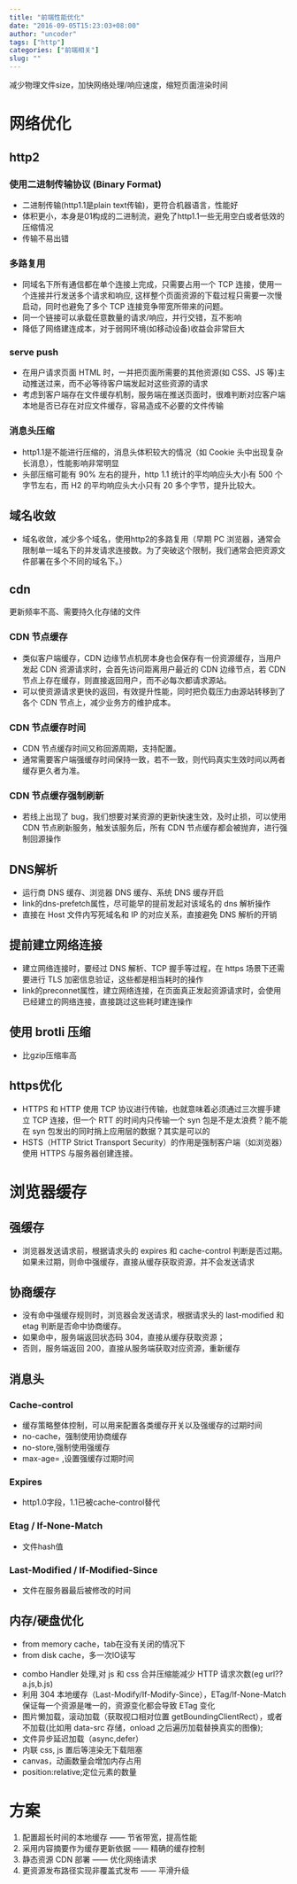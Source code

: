 ```yaml
---
title: "前端性能优化"
date: "2016-09-05T15:23:03+08:00"
author: "uncoder"
tags: ["http"]
categories: ["前端相关"]
slug: ""
---
```


减少物理文件size，加快网络处理/响应速度，缩短页面渲染时间

<!--more-->

# 网络优化
## http2
### 使用二进制传输协议 (Binary Format)
- 二进制传输(http1.1是plain text传输)，更符合机器语言，性能好
- 体积更小，本身是01构成的二进制流，避免了http1.1一些无用空白或者低效的压缩情况
- 传输不易出错
### 多路复用
- 同域名下所有通信都在单个连接上完成，只需要占用一个 TCP 连接，使用一个连接并行发送多个请求和响应, 这样整个页面资源的下载过程只需要一次慢启动，同时也避免了多个 TCP 连接竞争带宽所带来的问题。
- 同一个链接可以承载任意数量的请求/响应，并行交错，互不影响
- 降低了网络建连成本，对于弱网环境(如移动设备)收益会非常巨大
### serve push
- 在用户请求页面 HTML 时，一并把页面所需要的其他资源(如 CSS、JS 等)主动推送过来，而不必等待客户端发起对这些资源的请求
- 考虑到客户端存在文件缓存机制，服务端在推送页面时，很难判断对应客户端本地是否已存在对应文件缓存，容易造成不必要的文件传输
### 消息头压缩
- http1.1是不能进行压缩的，消息头体积较大的情况（如 Cookie 头中出现复杂长消息），性能影响非常明显
- 头部压缩可能有 90% 左右的提升，http 1.1 统计的平均响应头大小有 500 个字节左右，而 H2 的平均响应头大小只有 20 多个字节，提升比较大。
## 域名收敛
- 域名收敛，减少多个域名，使用http2的多路复用（早期 PC 浏览器，通常会限制单一域名下的并发请求连接数。为了突破这个限制，我们通常会把资源文件部署在多个不同的域名下。）
## cdn
更新频率不高、需要持久化存储的文件
### CDN 节点缓存
- 类似客户端缓存，CDN 边缘节点机房本身也会保存有一份资源缓存，当用户发起 CDN 资源请求时，会首先访问距离用户最近的 CDN 边缘节点，若 CDN 节点上存在缓存，则直接返回用户，而不必每次都请求源站。
- 可以使资源请求更快的返回，有效提升性能，同时把负载压力由源站转移到了各个 CDN 节点上，减少业务方的维护成本。
### CDN 节点缓存时间
- CDN 节点缓存时间又称回源周期，支持配置。
- 通常需要客户端强缓存时间保持一致，若不一致，则代码真实生效时间以两者缓存更久者为准。
### CDN 节点缓存强制刷新
- 若线上出现了 bug，我们想要对某资源的更新快速生效，及时止损，可以使用 CDN 节点刷新服务，触发该服务后，所有 CDN 节点缓存都会被抛弃，进行强制回源操作
## DNS解析
- 运行商 DNS 缓存、浏览器 DNS 缓存、系统 DNS 缓存开启
- link的dns-prefetch属性，尽可能早的提前发起对该域名的 dns 解析操作
- 直接在 Host 文件内写死域名和 IP 的对应关系，直接避免 DNS 解析的开销
## 提前建立网络连接
- 建立网络连接时，要经过 DNS 解析、TCP 握手等过程，在 https 场景下还需要进行 TLS 加密信息验证，这些都是相当耗时的操作
- link的preconnet属性，建立网络连接，在页面真正发起资源请求时，会使用已经建立的网络连接，直接跳过这些耗时建连操作
## 使用 brotli 压缩
- 比gzip压缩率高
## https优化
- HTTPS 和 HTTP 使用 TCP 协议进行传输，也就意味着必须通过三次握手建立 TCP 连接，但一个 RTT 的时间内只传输一个 syn 包是不是太浪费？能不能在 syn 包发出的同时捎上应用层的数据？其实是可以的
- HSTS（HTTP Strict Transport Security）的作用是强制客户端（如浏览器）使用 HTTPS 与服务器创建连接。
# 浏览器缓存
## 强缓存
- 浏览器发送请求前，根据请求头的 expires 和 cache-control 判断是否过期。如果未过期，则命中强缓存，直接从缓存获取资源，并不会发送请求
## 协商缓存
- 没有命中强缓存规则时，浏览器会发送请求，根据请求头的 last-modified 和 etag 判断是否命中协商缓存。
- 如果命中，服务端返回状态码 304，直接从缓存获取资源；
- 否则，服务端返回 200，直接从服务端获取对应资源，重新缓存
## 消息头
### Cache-control
- 缓存策略整体控制，可以用来配置各类缓存开关以及强缓存的过期时间
- no-cache，强制使用协商缓存
- no-store,强制使用强缓存
- max-age=<seconds> ,设置强缓存过期时间
### Expires
- http1.0字段，1.1已被cache-control替代
### Etag / If-None-Match
- 文件hash值
### Last-Modified / If-Modified-Since
- 文件在服务器最后被修改的时间
## 内存/硬盘优化
- from memory cache，tab在没有关闭的情况下
- from disk cache，多一次IO读写
  
* combo Handler 处理,对 js 和 css 合并压缩能减少 HTTP 请求次数(eg url??a.js,b.js)
* 利用 304 本地缓存（Last-Modify/If-Modify-Since），ETag/If-None-Match 保证每一个资源是唯一的，资源变化都会导致 ETag 变化
* 图片懒加载，滚动加载（获取视口相对位置 getBoundingClientRect），或者不加载(比如用 data-src 存储，onload 之后遍历加载替换真实的图像);
* 文件异步延迟加载（async,defer）
* 内联 css, js 置后等渲染无下载阻塞
* canvas，动画数量会增加内存占用
* position:relative;定位元素的数量

# 方案

1.  配置超长时间的本地缓存 —— 节省带宽，提高性能
2.  采用内容摘要作为缓存更新依据 —— 精确的缓存控制
3.  静态资源 CDN 部署 —— 优化网络请求
4.  更资源发布路径实现非覆盖式发布 —— 平滑升级

